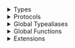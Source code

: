 <details>
<summary>Types</summary>

  - [NavigationVC](/NavigationVC)

</details>

<details>
<summary>Protocols</summary>

  - [AppearanceProvider](/AppearanceProvider)
  - [ComponentsProvider](/ComponentsProvider)
  - [GenericComponentsProvider](/GenericComponentsProvider)
  - [ThemeProvider](/ThemeProvider)

</details>

<details>
<summary>Global Typealiases</summary>

  - [ChatChannelNamer](/ChatChannelNamer)
  - [\_ChatChannelNamer](/_ChatChannelNamer)

</details>

<details>
<summary>Global Functions</summary>

  - [DefaultChatChannelNamer(maxMemberNames:separator:)](/DefaultChatChannelNamer\(maxMemberNames:separator:\))

</details>

<details>
<summary>Extensions</summary>

  - [\_ChatMessage](/_ChatMessage)

</details>
